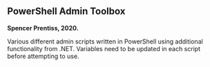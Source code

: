 ## PowerShell Admin Toolbox

**Spencer Prentiss, 2020.**

Various different admin scripts written in PowerShell using additional  
functionality from .NET. Variables need to be updated in each script  
before attempting to use.
